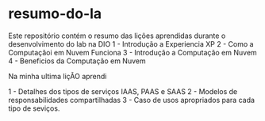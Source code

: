 # resumo-do-la
Este repositório contém o resumo das lições aprendidas durante o desenvolvimento do lab na DIO
1 - Introdução a Experiencia XP
2 - Como a Computaçãoi em Nuvem Funciona
3 - Introdução a Computação em Nuvem
4 - Beneficios da Computação em Nuvem

Na minha ultima liçÃO aprendi

1 - Detalhes dos tipos de serviços IAAS, PAAS e SAAS
2 - Modelos de responsabilidades compartilhadas
3 - Caso de usos apropriados para cada tipo de seviços.
